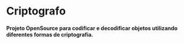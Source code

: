 # Criptografo
#### Projeto OpenSource para codificar e decodificar objetos utilizando diferentes formas de criptografia.
